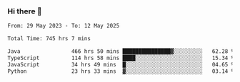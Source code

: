### Hi there 👋

<!--START_SECTION:waka-->

```txt
From: 29 May 2023 - To: 12 May 2025

Total Time: 745 hrs 7 mins

Java                466 hrs 50 mins ███████████████▓░░░░░░░░░   62.28 %
TypeScript          114 hrs 58 mins ████░░░░░░░░░░░░░░░░░░░░░   15.34 %
JavaScript          34 hrs 49 mins  █░░░░░░░░░░░░░░░░░░░░░░░░   04.65 %
Python              23 hrs 33 mins  ▓░░░░░░░░░░░░░░░░░░░░░░░░   03.14 %
```

<!--END_SECTION:waka-->
<!--
**the-beef-calculator/the-beef-calculator** is a ✨ _special_ ✨ repository because its `README.md` (this file) appears on your GitHub profile.

Here are some ideas to get you started:

- 🔭 I’m currently working on ...
- 🌱 I’m currently learning ...
- 👯 I’m looking to collaborate on ...
- 🤔 I’m looking for help with ...
- 💬 Ask me about ...
- 📫 How to reach me: ...
- 😄 Pronouns: ...
- ⚡ Fun fact: ...
-->

